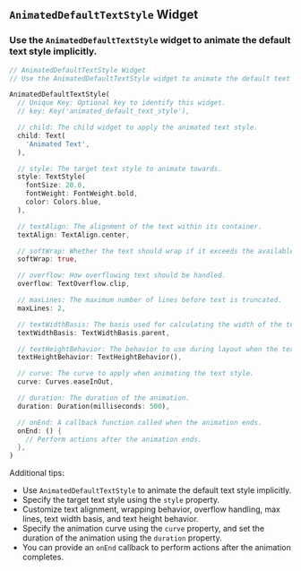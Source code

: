 ## `AnimatedDefaultTextStyle` Widget
### Use the `AnimatedDefaultTextStyle` widget to animate the default text style implicitly.

```dart
// AnimatedDefaultTextStyle Widget
// Use the AnimatedDefaultTextStyle widget to animate the default text style implicitly.

AnimatedDefaultTextStyle(
  // Unique Key: Optional key to identify this widget.
  // key: Key('animated_default_text_style'),

  // child: The child widget to apply the animated text style.
  child: Text(
    'Animated Text',
  ),

  // style: The target text style to animate towards.
  style: TextStyle(
    fontSize: 20.0,
    fontWeight: FontWeight.bold,
    color: Colors.blue,
  ),

  // textAlign: The alignment of the text within its container.
  textAlign: TextAlign.center,

  // softWrap: Whether the text should wrap if it exceeds the available width.
  softWrap: true,

  // overflow: How overflowing text should be handled.
  overflow: TextOverflow.clip,

  // maxLines: The maximum number of lines before text is truncated.
  maxLines: 2,

  // textWidthBasis: The basis used for calculating the width of the text.
  textWidthBasis: TextWidthBasis.parent,

  // textHeightBehavior: The behavior to use during layout when the text's height is constrained.
  textHeightBehavior: TextHeightBehavior(),

  // curve: The curve to apply when animating the text style.
  curve: Curves.easeInOut,

  // duration: The duration of the animation.
  duration: Duration(milliseconds: 500),

  // onEnd: A callback function called when the animation ends.
  onEnd: () {
    // Perform actions after the animation ends.
  },
)
```

Additional tips:
- Use `AnimatedDefaultTextStyle` to animate the default text style implicitly.
- Specify the target text style using the `style` property.
- Customize text alignment, wrapping behavior, overflow handling, max lines, text width basis, and text height behavior.
- Specify the animation curve using the `curve` property, and set the duration of the animation using the `duration` property.
- You can provide an `onEnd` callback to perform actions after the animation completes.
